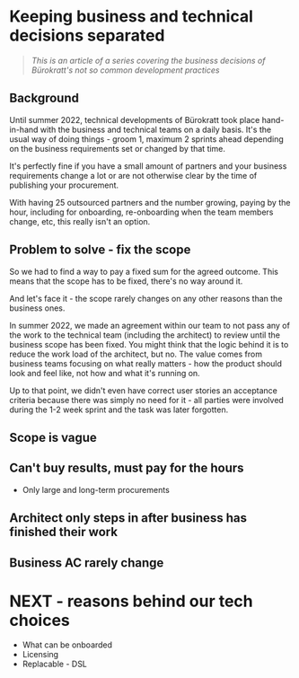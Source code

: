 # Keeping business and technical decisions separated

> _This is an article of a series covering the business decisions of Bürokratt's not so common development practices_

## Background

Until summer 2022, technical developments of Bürokratt took place hand-in-hand with the business and technical teams on a daily basis. It's the usual way of doing things - groom 1, maximum 2 sprints ahead depending on the business requirements set or changed by that time.

It's perfectly fine if you have a small amount of partners and your business requirements change a lot or are not otherwise clear by the time of publishing your procurement.

With having 25 outsourced partners and the number growing, paying by the hour, including for onboarding, re-onboarding when the team members change, etc, this really isn't an option.

## Problem to solve - fix the scope

So we had to find a way to pay a fixed sum for the agreed outcome. This means that the scope has to be fixed, there's no way around it.

And let's face it - the scope rarely changes on any other reasons than the business ones.

In summer 2022, we made an agreement within our team to not pass any of the work to the technical team (including the architect) to review until the business scope has been fixed. You might think that the logic behind it is to reduce the work load of the architect, but no. The value comes from business teams focusing on what really matters - how the product should look and feel like, not how and what it's running on.

Up to that point, we didn't even have correct user stories an acceptance criteria because there was simply no need for it - all parties were involved during the 1-2 week sprint and the task was later forgotten. 



## Scope is vague

## Can't buy results, must pay for the hours

- Only large and long-term procurements

## Architect only steps in after business has finished their work

## Business AC rarely change


# NEXT - reasons behind our tech choices

- What can be onboarded
- Licensing
- Replacable - DSL
